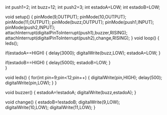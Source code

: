 int push1=2;
int buzz=12;
int push2=3;
int estadoA=LOW;
int estadoB=LOW;

void setup()
{
  pinMode(9,OUTPUT);
  pinMode(10,OUTPUT);
  pinMode(11,OUTPUT);
  pinMode(buzz,OUTPUT);
  pinMode(push1,INPUT);
  pinMode(push2,INPUT);
  attachInterrupt(digitalPinToInterrupt(push1),buzzer,RISING);
  attachInterrupt(digitalPinToInterrupt(push2),change,RISING);
}
void loop()
{
  leds();
    
  if(estadoA==HIGH)
  {
   delay(3000);
   digitalWrite(buzz,LOW);
   estadoA=LOW;
  }
  
  if(estadoB==HIGH)
  {
   delay(5000);
   estadoB=LOW;
  }  
}

void leds()
{
  for(int pin=9;pin<12;pin++)
  {
   digitalWrite(pin,HIGH);
   delay(500);
   digitalWrite(pin,LOW);
  }
}

void buzzer()
{
  estadoA=!estadoA;
  digitalWrite(buzz,estadoA);
}


void change()
{
 estadoB=!estadoB;
 digitalWrite(9,LOW);
 digitalWrite(10,LOW);
 digitalWrite(11,LOW);
}
